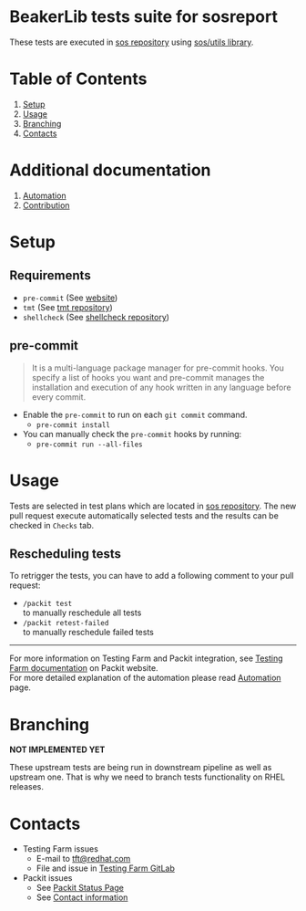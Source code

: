 # BeakerLib tests suite for sosreport

These tests are executed in [sos repository](https://github.com/sosreport/sos) using [sos/utils library](https://github.com/beakerlib/sos).

# Table of Contents
1. [Setup](#setup)
1. [Usage](#usage)
1. [Branching](#branching)
1. [Contacts](#contacts)
# Additional documentation
1. [Automation](docs/Automation.md)
1. [Contribution](docs/Contribution.md)

# Setup

## Requirements
* `pre-commit` (See [website](https://pre-commit.com/))
* `tmt` (See [tmt repository](https://github.com/teemtee/tmt))
* `shellcheck` (See [shellcheck repository](https://github.com/koalaman/shellcheck))

## pre-commit
> It is a multi-language package manager for pre-commit hooks. You specify a list of hooks you want and pre-commit manages the installation and execution of any hook written in any language before every commit.

* Enable the `pre-commit` to run on each `git commit` command.
    * `pre-commit install`
* You can manually check the `pre-commit` hooks by running:
    * `pre-commit run --all-files`

# Usage

Tests are selected in test plans which are located in [sos repository](https://github.com/sosreport/sos).
The new pull request execute automatically selected tests and the results can be checked in `Checks` tab.

## Rescheduling tests
To retrigger the tests, you can have to add a following comment to your pull request:
* `/packit test`  
to manually reschedule all tests
* `/packit retest-failed`  
to manually reschedule failed tests

---
For more information on Testing Farm and Packit integration, see [Testing Farm documentation](https://packit.dev/docs/testing-farm/) on Packit website.  
For more detailed explanation of the automation please read [Automation](docs/Automation.md) page.

# Branching
__NOT IMPLEMENTED YET__

These upstream tests are being run in downstream pipeline as well as upstream one.
That is why we need to branch tests functionality on RHEL releases.


# Contacts
* Testing Farm issues
    * E-mail to [tft@redhat.com](mailto:tft@redhat.com)
    * File and issue in [Testing Farm GitLab](https://gitlab.com/testing-farm/general/-/issues)
* Packit issues
    * See [Packit Status Page](https://status.packit.dev/)
    * See [Contact information](https://packit.dev/docs/faq/#how-can-i-contact-you)
